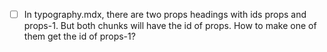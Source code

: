 - [ ] In typography.mdx, there are two props headings with ids props and props-1. But both chunks will have the id of props. How to make one of them get the id of props-1? 
